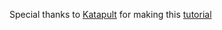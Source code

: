 Special thanks to [Katapult](https://katapultmedia.com/) for making this [tutorial](https://www.youtube.com/watch?v=q-_OX-yi420&t=33s)

